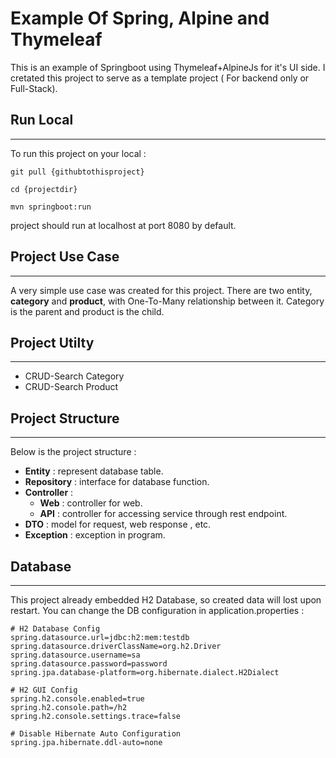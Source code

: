 # Example Of Spring, Alpine and Thymeleaf

This is an example of Springboot using Thymeleaf+AlpineJs for it's UI side. I cretated this project to serve as a template project ( For backend only or Full-Stack).

## Run Local

_____________________________________________________________________________________________________
To run this project on your local :

```
git pull {githubtothisproject}

cd {projectdir}

mvn springboot:run
```

project should run at localhost at port 8080 by default.

## Project Use Case

_____________________________________________________________________________________________________

A very simple use case was created for this project. There are two entity, **category** and **product**, with One-To-Many relationship between it. Category is the parent and product is the child.

## Project Utilty

_____________________________________________________________________________________________________

* CRUD-Search Category
* CRUD-Search Product

## Project Structure

_____________________________________________________________________________________________________

Below is the project structure :

* **Entity**        : represent database table.
* **Repository**    : interface for database function.
* **Controller**    :
  * **Web**       : controller for web.
  * **API**       : controller for accessing service through rest endpoint.
* **DTO**           : model for request, web response , etc.
* **Exception**     : exception in program.

## Database

_____________________________________________________________________________________________________

This project already embedded H2 Database, so created data will lost upon restart.  You can change the DB configuration in application.properties :

```
# H2 Database Config
spring.datasource.url=jdbc:h2:mem:testdb
spring.datasource.driverClassName=org.h2.Driver
spring.datasource.username=sa
spring.datasource.password=password
spring.jpa.database-platform=org.hibernate.dialect.H2Dialect

# H2 GUI Config
spring.h2.console.enabled=true
spring.h2.console.path=/h2
spring.h2.console.settings.trace=false

# Disable Hibernate Auto Configuration
spring.jpa.hibernate.ddl-auto=none
```
